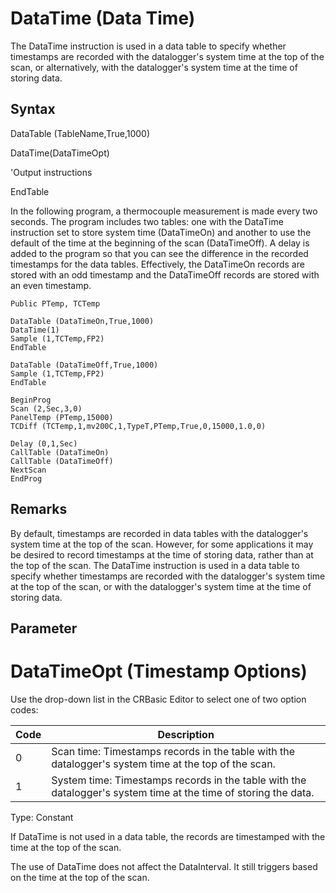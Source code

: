 # DataTime (Data Time)

The DataTime instruction is used in a data table to specify whether timestamps are recorded with the datalogger's system time at the top of the scan, or alternatively, with the datalogger's system time at the time of storing data.

## Syntax

DataTable (TableName,True,1000)

DataTime(DataTimeOpt)

'Output instructions

EndTable

In the following program, a thermocouple measurement is made every two seconds. The program includes two tables: one with the DataTime instruction set to store system time (DataTimeOn) and another to use the default of the time at the beginning of the scan (DataTimeOff). A delay is added to the program so that you can see the difference in the recorded timestamps for the data tables. Effectively, the DataTimeOn records are stored with an odd timestamp and the DataTimeOff records are stored with an even timestamp.

```
Public PTemp, TCTemp

DataTable (DataTimeOn,True,1000)
DataTime(1)
Sample (1,TCTemp,FP2)
EndTable

DataTable (DataTimeOff,True,1000)
Sample (1,TCTemp,FP2)
EndTable

BeginProg
Scan (2,Sec,3,0)
PanelTemp (PTemp,15000)
TCDiff (TCTemp,1,mv200C,1,TypeT,PTemp,True,0,15000,1.0,0)

Delay (0,1,Sec)
CallTable (DataTimeOn)
CallTable (DataTimeOff)
NextScan
EndProg
```

## Remarks

By default, timestamps are recorded in data tables with the datalogger's system time at the top of the scan. However, for some applications it may be desired to record timestamps at the time of storing data, rather than at the top of the scan. The DataTime instruction is used in a data table to specify whether timestamps are recorded with the datalogger's system time at the top of the scan, or with the datalogger's system time at the time of storing data.

## Parameter

# DataTimeOpt (Timestamp Options)

Use the drop-down list in the CRBasic Editor to select one of two option codes:

| Code | Description                                                                                                     |
| ---- | --------------------------------------------------------------------------------------------------------------- |
| 0    | Scan time: Timestamps records in the table with the datalogger's system time at the top of the scan.            |
| 1    | System time: Timestamps records in the table with the datalogger's system time at the time of storing the data. |

Type: Constant

If DataTime is not used in a data table, the records are timestamped with the time at the top of the scan.

The use of DataTime does not affect the DataInterval. It still triggers based on the time at the top of the scan.
